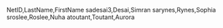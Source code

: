 NetID,LastName,FirstName
sadesai3,Desai,Simran
sarynes,Rynes,Sophia
sroslee,Roslee,Nuha
atoutant,Toutant,Aurora